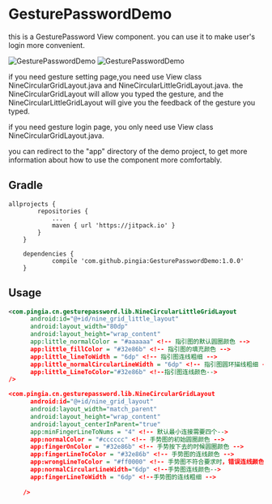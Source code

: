 GesturePasswordDemo
===============

this is a GesturePassword View component. you can use it to make user's login more convenient.

![GesturePasswordDemo](https://github.com/pingia/GesturePasswordDemo/raw/master/screenshots/gesture_login.png)
![GesturePasswordDemo](https://github.com/pingia/GesturePasswordDemo/raw/master/screenshots/gesture_set.png)

if you need gesture setting page,you need use  View class NineCircularGridLayout.java and NineCircularLittleGridLayout.java.
the NineCircularGridLayout will allow you typed the gesture, and the NineCircularLittleGridLayout will give you the feedback of the gesture you typed.

if you need gesture login page, you only need use View class NineCircularGridLayout.java.

you can redirect to the "app" directory of the demo project, to get more information about how to use the component more comfortably.

Gradle
------
```
allprojects {
		repositories {
			...
			maven { url 'https://jitpack.io' }
		}
	}
  
	dependencies {
	        compile 'com.github.pingia:GesturePasswordDemo:1.0.0'
	}
```

Usage
-----
```xml
<com.pingia.cn.gesturepassword.lib.NineCircularLittleGridLayout
      android:id="@+id/nine_grid_little_layout"
      android:layout_width="80dp"
      android:layout_height="wrap_content"
      app:little_normalColor = "#aaaaaa" <!-- 指引图的默认圆圈颜色 -->
      app:little_fillColor = "#32e86b" <!-- 指引图的填充颜色 -->
      app:little_lineToWidth = "6dp" <!-- 指引图连线粗细 -->
      app:little_normalCircularLineWidth = "6dp" <!-- 指引图圆环描线粗细 -->
      app:little_LineToColor="#32e86b" <!--指引图连线颜色-->
/>

<com.pingia.cn.gesturepassword.lib.NineCircularGridLayout
      android:id="@+id/nine_grid_layout"
      android:layout_width="match_parent"
      android:layout_height="wrap_content"
      android:layout_centerInParent="true"
      app:minFingerLineToNums = "4" <!-- 默认最小连接需要四个-->
      app:normalColor = "#cccccc" <!-- 手势图的初始圆圈颜色 -->
      app:fingerOnColor = "#32e86b" <!-- 手势按下去的时候圆圈颜色 -->
      app:fingerLineToColor = "#32e86b" <!-- 手势图的连线颜色 -->
      app:wrongLineToColor = "#ff0000" <!-- 手势图不符合要求时，错误连线颜色 -->
      app:normalCircularLineWidth="6dp" <!--手势图连线颜色-->
      app:fingerLineToWidth = "6dp" <!--手势图的连线粗细 -->
                                                         
    />
```
